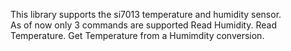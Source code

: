 This library supports the si7013 temperature and humidity sensor.  
As of now only 3 commands are supported 
Read Humidity.
Read Temperature. 
Get Temperature from a Humimdity conversion.  
